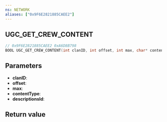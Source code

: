 ```yaml
---
ns: NETWORK
aliases: ["0x9F6E2821885CAEE2"]
---
```

## UGC_GET_CREW_CONTENT

```c
// 0x9F6E2821885CAEE2 0xA6D8B798
BOOL UGC_GET_CREW_CONTENT(int clanID, int offset, int max, char* contentType, int* descriptionsId);
```

## Parameters
* **clanID**: 
* **offset**: 
* **max**: 
* **contentType**: 
* **descriptionsId**: 

## Return value

